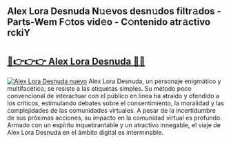 ## Alex Lora Desnuda N𝚞𝚎vos desn𝚞dos filtr𝚊dos - Parts-Wem F𝚘tos vid𝚎o - C𝚘ntenido atr𝚊ctivo rckiY

# <h2><a href="http://mbdhrd5.tromn.icu/?c=Alex+Lora+Desnuda">🔗👉👉👉 Alex Lora Desnuda 🔗🔗</a></h2>

[![Alex Lora Desnuda nuevo](https://i.imgur.com/pEAQMta.gif)](http://mbdhrd5.tromn.icu/?c=Alex+Lora+Desnuda)
Alex Lora Desnuda, un personaje enigmático y multifacético, se resiste a las etiquetas simples. Su método poco convencional de interactuar con el público en línea ha atraído y ofendido a los críticos, estimulando debates sobre el consentimiento, la moralidad y las complejidades de las comunidades virtuales. A pesar de la incertidumbre de sus próximas acciones, su impacto en la comunidad virtual es profundo. Armado con un espíritu inquebrantable y un atractivo innegable, el viaje de Alex Lora Desnuda en el ámbito digital es interminable.
